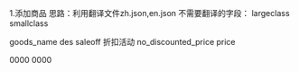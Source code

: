 1.添加商品
思路：利用翻译文件zh.json,en.json
不需要翻译的字段：
largeclass
smallclass

goods_name
des
saleoff 折扣活动
no_discounted_price
price

0000 0000
